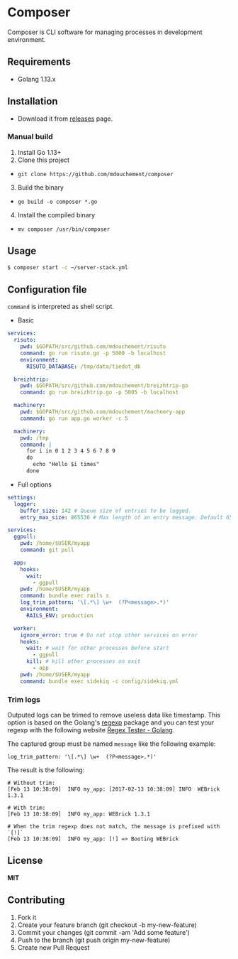 # Composer

Composer is CLI software for managing processes in development environment.

## Requirements

- Golang 1.13.x

## Installation

- Download it from [releases](https://github.com/mdouchement/composer/releases) page.

### Manual build

1. Install Go 1.13+
2. Clone this project
  - `git clone https://github.com/mdouchement/composer`
3. Build the binary
  - `go build -o composer *.go`
4. Install the compiled binary
  - `mv composer /usr/bin/composer`

## Usage

```sh
$ composer start -c ~/server-stack.yml
```

## Configuration file

`command` is interpreted as shell script.

- Basic

```yml
services:
  risuto:
    pwd: $GOPATH/src/github.com/mdouchement/risuto
    command: go run risuto.go -p 5000 -b localhost
    environment:
      RISUTO_DATABASE: /tmp/data/tiedot_db

  breizhtrip:
    pwd: $GOPATH/src/github.com/mdouchement/breizhtrip-go
    command: go run breizhtrip.go -p 5005 -b localhost

  machinery:
    pwd: $GOPATH/src/github.com/mdouchement/machnery-app
    command: go run app.go worker -c 5

  machinery:
    pwd: /tmp
    command: |
      for i in 0 1 2 3 4 5 6 7 8 9
      do
        echo "Hello $i times"
      done
```

- Full options

```yml
settings:
  logger:
    buffer_size: 142 # Queue size of entries to be logged.
    entry_max_size: 865536 # Max length of an entry message. Default 65536 bytes.

services:
  ggpull:
    pwd: /home/$USER/myapp
    command: git pull

  app:
    hooks:
      wait:
        - ggpull
    pwd: /home/$USER/myapp
    command: bundle exec rails s
    log_trim_pattern: '\[.*\] \w+  (?P<message>.*)'
    environment:
      RAILS_ENV: production

  worker:
    ignore_error: true # Do not stop other services on error
    hooks:
      wait: # wait for other processes before start
        - ggpull
      kill: # kill other processes on exit
        - app
    pwd: /home/$USER/myapp
    command: bundle exec sidekiq -c config/sidekiq.yml
```

### Trim logs

Outputed logs can be trimed to remove useless data like timestamp. This option is based on the Golang's [regexp](https://golang.org/pkg/regexp/) package and you can test your regexp with the following website [Regex Tester - Golang](https://regex-golang.appspot.com/assets/html/index.html).

The captured group must be named `message` like the following example:

```
log_trim_pattern: '\[.*\] \w+  (?P<message>.*)'
```

The result is the following:

```
# Without trim:
[Feb 13 10:38:09]  INFO my_app: [2017-02-13 10:38:09] INFO  WEBrick 1.3.1

# With trim:
[Feb 13 10:38:09]  INFO my_app: WEBrick 1.3.1

# When the trim regexp does not match, the message is prefixed with `[!]`
[Feb 13 10:38:09]  INFO my_app: [!] => Booting WEBrick
```

## License

**MIT**

## Contributing

1. Fork it
2. Create your feature branch (git checkout -b my-new-feature)
3. Commit your changes (git commit -am 'Add some feature')
5. Push to the branch (git push origin my-new-feature)
6. Create new Pull Request

